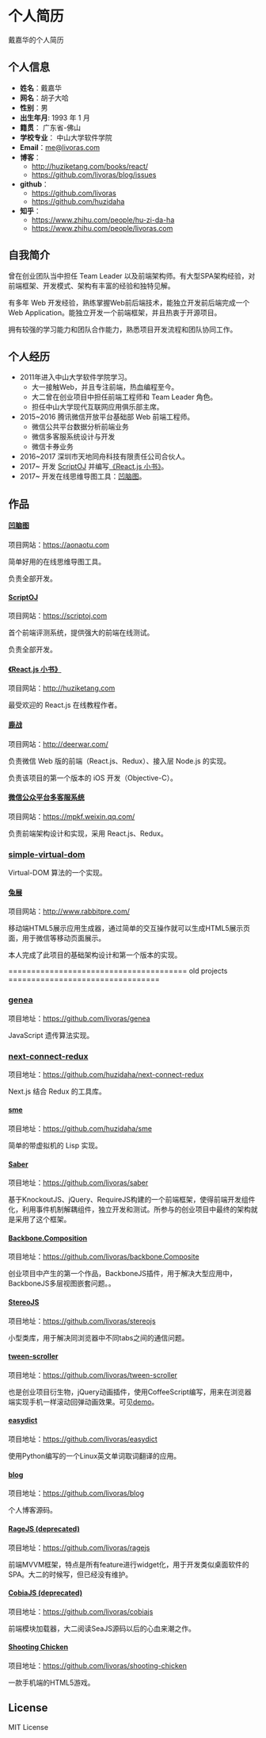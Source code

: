个人简历
======================
戴嘉华的个人简历

## 个人信息

* **姓名**：戴嘉华 
* **网名**：胡子大哈
* **性别**：男  
* **出生年月**: 1993 年 1 月
* **籍贯**： 广东省-佛山
* **学校专业**： 中山大学软件学院
* **Email**：me@livoras.com
* **博客**：
    * http://huziketang.com/books/react/
    * https://github.com/livoras/blog/issues
* **github**：
    * https://github.com/livoras
    * https://github.com/huzidaha
* **知乎**：
    * https://www.zhihu.com/people/hu-zi-da-ha
    * https://www.zhihu.com/people/livoras.com


## 自我简介

曾在创业团队当中担任 Team Leader 以及前端架构师。有大型SPA架构经验，对前端框架、开发模式、架构有丰富的经验和独特见解。

有多年 Web 开发经验，熟练掌握Web前后端技术，能独立开发前后端完成一个 Web Application。能独立开发一个前端框架，并且热衷于开源项目。

拥有较强的学习能力和团队合作能力，熟悉项目开发流程和团队协同工作。


## 个人经历 
* 2011年进入中山大学软件学院学习。
    * 大一接触Web，并且专注前端，热血编程至今。
    * 大二曾在创业项目中担任前端工程师和 Team Leader 角色。
    * 担任中山大学现代互联网应用俱乐部主席。
* 2015~2016 腾讯微信开放平台基础部 Web 前端工程师。
    * 微信公共平台数据分析前端业务
    * 微信多客服系统设计与开发
    * 微信卡券业务
* 2016~2017 深圳市天地同舟科技有限责任公司合伙人。
* 2017~ 开发 [ScriptOJ](https://scriptoj.com) 并编写[《React.js 小书》](http://huziketang.com/books/react/)。
* 2017~ 开发在线思维导图工具：[凹脑图](https://aonaotu.com)。

## 作品

#### [凹脑图](https://aonaotu.com)

项目网站：https://aonaotu.com

简单好用的在线思维导图工具。

负责全部开发。

#### [ScriptOJ](https://scriptoj.com)

项目网站：https://scriptoj.com

首个前端评测系统，提供强大的前端在线测试。

负责全部开发。

#### [《React.js 小书》](http://huziketang.com/books/react/)

项目网站：http://huziketang.com

最受欢迎的 React.js 在线教程作者。

#### [鹿战](http://deerwar.com/)

项目网站：http://deerwar.com/

负责微信 Web 版的前端（React.js、Redux）、接入层 Node.js 的实现。

负责该项目的第一个版本的 iOS 开发（Objective-C）。

#### [微信公众平台多客服系统](https://mpkf.weixin.qq.com/)

项目网站：https://mpkf.weixin.qq.com/

负责前端架构设计和实现，采用 React.js、Redux。

### [simple-virtual-dom](https://github.com/livoras/simple-virtual-dom)
Virtual-DOM 算法的一个实现。

#### [兔展](http://www.rabbitpre.com/)
项目网站：http://www.rabbitpre.com/

移动端HTML5展示应用生成器，通过简单的交互操作就可以生成HTML5展示页面，用于微信等移动页面展示。

本人完成了此项目的基础架构设计和第一个版本的实现。

======================================= old projects =================================

### [genea](https://github.com/livoras/genea)

项目地址：https://github.com/livoras/genea

JavaScript 遗传算法实现。

### [next-connect-redux](https://github.com/huzidaha/next-connect-redux)

项目地址：https://github.com/huzidaha/next-connect-redux

Next.js 结合 Redux 的工具库。

#### [sme](https://github.com/huzidaha/sme)

项目地址：https://github.com/huzidaha/sme

简单的带虚拟机的 Lisp 实现。

#### [Saber](https://github.com/livoras/saber)
项目地址：https://github.com/livoras/saber

基于KnockoutJS、jQuery、RequireJS构建的一个前端框架，使得前端开发组件化，利用事件机制解耦组件，独立开发和测试。所参与的创业项目中最终的架构就是采用了这个框架。

#### [Backbone.Composition](https://github.com/livoras/backbone.Composite)
项目地址：https://github.com/livoras/backbone.Composite

创业项目中产生的第一个作品，BackboneJS插件，用于解决大型应用中，BackboneJS多层视图嵌套问题。。

#### [StereoJS](https://github.com/livoras/stereojs)
项目地址：https://github.com/livoras/stereojs

小型类库，用于解决同浏览器中不同tabs之间的通信问题。

#### [tween-scroller](https://github.com/livoras/tween-scroller)
项目地址：https://github.com/livoras/tween-scroller

也是创业项目衍生物，jQuery动画插件，使用CoffeeScript编写，用来在浏览器端实现手机一样滚动回弹动画效果。可见[demo](http://sysumiac.github.io/homework2013/)。

#### [easydict](https://github.com/livoras/easydict)
项目地址：https://github.com/livoras/easydict

使用Python编写的一个Linux英文单词取词翻译的应用。

#### [blog](https://github.com/livoras/blog)
项目地址：https://github.com/livoras/blog

个人博客源码。

#### [RageJS (deprecated)](https://github.com/livoras/ragejs)
项目地址：https://github.com/livoras/ragejs

前端MVVM框架，特点是所有feature进行widget化，用于开发类似桌面软件的SPA。大二的时候写，但已经没有维护。

#### [CobiaJS (deprecated)](https://github.com/livoras/cobiajs)
项目地址：https://github.com/livoras/cobiajs

前端模块加载器，大二阅读SeaJS源码以后的心血来潮之作。


#### [Shooting Chicken](https://github.com/livoras/shooting-chicken)
项目地址：https://github.com/livoras/shooting-chicken

一款手机端的HTML5游戏。

## License
MIT License
